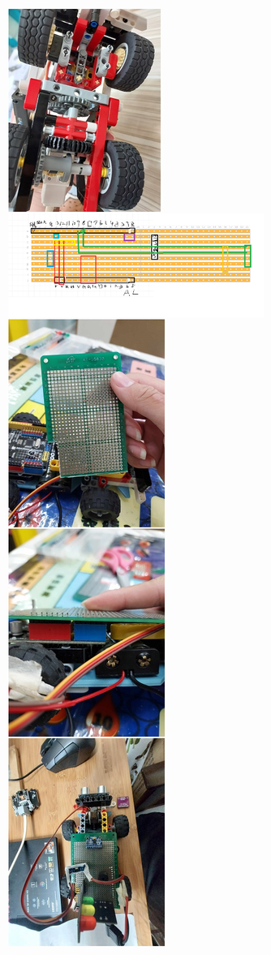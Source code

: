 ![](舊車.jpg)
![電路板接線設計圖](pIYBAF8PvcGAd8HXAAAZEUwlF1s603.png)
![電路板](電路板11.jpg)
![電路板](電路板22.jpg)
![電路板](電路板33.jpg)


